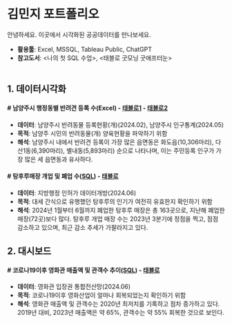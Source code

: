 # **김민지 포트폴리오**
안녕하세요. 이곳에서 시각화된 공공데이터를 만나보세요.

- **활용툴**: Excel, MSSQL, Tableau Public, ChatGPT
- **참고도서**: <나의 첫 SQL 수업>, <태블로 굿모닝 굿애프터눈><br><br/>
  
## **1. 데이터시각화**
#### **# 남양주시 행정동별 반려견 등록 수(Excel)   - [태블로1](https://public.tableau.com/app/profile/mzkim/viz/3_17178536456650/1)&nbsp;- [태블로2](https://public.tableau.com/shared/35Z4SXZ2H?:display_count=n&:origin=viz_share_link)**
- **데이터**: 남양주시 반려동물 등록현황(개)(2024.02), 남양주시 인구통계(2024.05)
- **목적**: 남양주 시민의 반려동물(개) 양육현황을 파악하기 위함
- **해석**: 남양주시 내에서 반려견 등록이 가장 많은 읍면동은 화도읍(10,306마리), 다산1동(6,390마리), 별내동(5,893마리) 순으로 나타나며, 이는 주민등록 인구가 가장 많은 세 읍면동과 유사하다.

#### **# 탕후루매장 개업 및 폐업 수([SQL](https://github.com/mzkim-ny/portfolio/blob/main/%ED%83%95%ED%9B%84%EB%A3%A8%EB%A7%A4%EC%9E%A5%20%EA%B0%9C%EC%97%85%20%EB%B0%8F%20%ED%8F%90%EC%97%85%20%EC%88%98))  - [태블로](https://public.tableau.com/views/2024_06__17185326601780/1_1?:language=ko-KR&publish=yes&:sid=&:display_count=n&:origin=viz_share_link)**
- **데이터**: 지방행정 인허가 데이터개방(2024.06)
- **목적**: 대세 간식으로 유행했던 탕후루의 인기가 여전히 유효한지 확인하기 위함
- **해석**: 2024년 1월부터 6월까지 폐업한 탕후루 매장은 총 163곳으로, 지난해 폐업한 매장(72곳)보다 많다. 탕후루 개업 매장 수는 2023년 3분기에 정점을 찍고, 점점 감소하고 있으며, 최근 감소 추세가 가팔라지고 있다.


## **2. 대시보드**

#### **# 코로나19이후 영화관 매출액 및 관객수 추이([SQL](https://github.com/mzkim-ny/portfolio/blob/main/%EC%BD%94%EB%A1%9C%EB%82%9819%EC%9D%B4%ED%9B%84%20%EC%98%81%ED%99%94%EA%B4%80%20%EB%A7%A4%EC%B6%9C%EC%95%A1%20%EB%B0%8F%20%EA%B4%80%EA%B0%9D%EC%88%98%20%EC%B6%94%EC%9D%B4))  - [태블로](https://public.tableau.com/views/19_17186243860350/2_1?:language=ko-KR&:sid=&:display_count=n&:origin=viz_share_link)**
- **데이터**: 영화관 입장권 통합전산망(2024.06)
- **목적**: 코로나19이후 영화산업이 얼마나 회복되었는지 확인하기 위함
- **해석**: 영화관 매출액 및 관객수는 2020년 최저치를 기록하고 점차 증가하고 있다. 2019년 대비, 2023년 매출액은 약 65%, 관객수는 약 55% 회복한 것으로 보인다.




